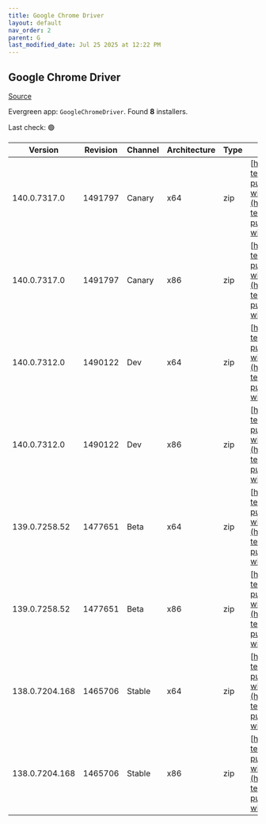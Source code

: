 ```yaml
---
title: Google Chrome Driver
layout: default
nav_order: 2
parent: G
last_modified_date: Jul 25 2025 at 12:22 PM
---
```


## Google Chrome Driver

[Source](https://googlechromelabs.github.io/chrome-for-testing/)

Evergreen app: `GoogleChromeDriver`. Found **8** installers.

Last check: 🟢

| Version        | Revision | Channel | Architecture | Type | URI                                                                                                                                                                                                          |
| -------------- | -------- | ------- | ------------ | ---- | ------------------------------------------------------------------------------------------------------------------------------------------------------------------------------------------------------------ |
| 140.0.7317.0   | 1491797  | Canary  | x64          | zip  | [https://storage.googleapis.com/chrome-for-testing-public/140.0.7317.0/win64/chromedriver-win64.zip](https://storage.googleapis.com/chrome-for-testing-public/140.0.7317.0/win64/chromedriver-win64.zip)     |
| 140.0.7317.0   | 1491797  | Canary  | x86          | zip  | [https://storage.googleapis.com/chrome-for-testing-public/140.0.7317.0/win32/chromedriver-win32.zip](https://storage.googleapis.com/chrome-for-testing-public/140.0.7317.0/win32/chromedriver-win32.zip)     |
| 140.0.7312.0   | 1490122  | Dev     | x64          | zip  | [https://storage.googleapis.com/chrome-for-testing-public/140.0.7312.0/win64/chromedriver-win64.zip](https://storage.googleapis.com/chrome-for-testing-public/140.0.7312.0/win64/chromedriver-win64.zip)     |
| 140.0.7312.0   | 1490122  | Dev     | x86          | zip  | [https://storage.googleapis.com/chrome-for-testing-public/140.0.7312.0/win32/chromedriver-win32.zip](https://storage.googleapis.com/chrome-for-testing-public/140.0.7312.0/win32/chromedriver-win32.zip)     |
| 139.0.7258.52  | 1477651  | Beta    | x64          | zip  | [https://storage.googleapis.com/chrome-for-testing-public/139.0.7258.52/win64/chromedriver-win64.zip](https://storage.googleapis.com/chrome-for-testing-public/139.0.7258.52/win64/chromedriver-win64.zip)   |
| 139.0.7258.52  | 1477651  | Beta    | x86          | zip  | [https://storage.googleapis.com/chrome-for-testing-public/139.0.7258.52/win32/chromedriver-win32.zip](https://storage.googleapis.com/chrome-for-testing-public/139.0.7258.52/win32/chromedriver-win32.zip)   |
| 138.0.7204.168 | 1465706  | Stable  | x64          | zip  | [https://storage.googleapis.com/chrome-for-testing-public/138.0.7204.168/win64/chromedriver-win64.zip](https://storage.googleapis.com/chrome-for-testing-public/138.0.7204.168/win64/chromedriver-win64.zip) |
| 138.0.7204.168 | 1465706  | Stable  | x86          | zip  | [https://storage.googleapis.com/chrome-for-testing-public/138.0.7204.168/win32/chromedriver-win32.zip](https://storage.googleapis.com/chrome-for-testing-public/138.0.7204.168/win32/chromedriver-win32.zip) |
